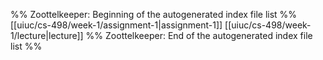%% Zoottelkeeper: Beginning of the autogenerated index file list  %%
 [[uiuc/cs-498/week-1/assignment-1|assignment-1]]
 [[uiuc/cs-498/week-1/lecture|lecture]]
%% Zoottelkeeper: End of the autogenerated index file list  %%
